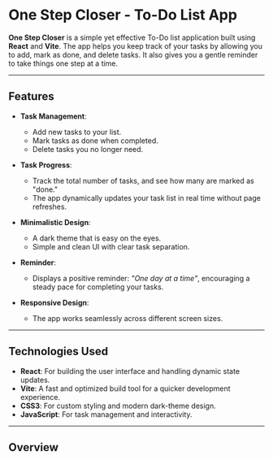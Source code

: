 # One Step Closer - To-Do List App

**One Step Closer** is a simple yet effective To-Do list application built using **React** and **Vite**. The app helps you keep track of your tasks by allowing you to add, mark as done, and delete tasks. It also gives you a gentle reminder to take things one step at a time.

---

## Features

- **Task Management**: 
  - Add new tasks to your list.
  - Mark tasks as done when completed.
  - Delete tasks you no longer need.
  
- **Task Progress**:
  - Track the total number of tasks, and see how many are marked as "done."
  - The app dynamically updates your task list in real time without page refreshes.
  
- **Minimalistic Design**: 
  - A dark theme that is easy on the eyes.
  - Simple and clean UI with clear task separation.

- **Reminder**: 
  - Displays a positive reminder: *"One day at a time"*, encouraging a steady pace for completing your tasks.

- **Responsive Design**: 
  - The app works seamlessly across different screen sizes.

---

## Technologies Used

- **React**: For building the user interface and handling dynamic state updates.
- **Vite**: A fast and optimized build tool for a quicker development experience.
- **CSS3**: For custom styling and modern dark-theme design.
- **JavaScript**: For task management and interactivity.


---
## Overview    
